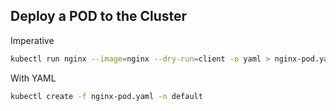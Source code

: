 ## Deploy a POD to the Cluster

Imperative
``` bash
kubectl run nginx --image=nginx --dry-run=client -o yaml > nginx-pod.yaml
```
With YAML
``` bash 
kubectl create -f nginx-pod.yaml -n default
```
